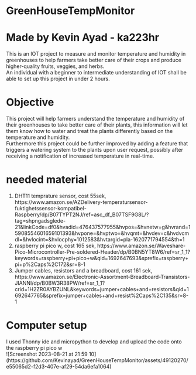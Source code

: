 # GreenHouseTempMonitor
<h1>Made by Kevin Ayad - ka223hr<br></h1>
This is an IOT project to measure and monitor temperature and humidity in greenhouses to help farmers take better care of their crops and produce higher-quality fruits, veggies, and herbs.
<br>An individual with a beginner to intermediate understanding of IOT shall be able to set up this project in under 2 hours.
<h1>Objective</h1>
This project will help farmers understand the temperature and humidity of their greenhouses to take better care of their plants, this information will let them know how to water and treat the plants differently based on the temperature and humidity.<br> Furthermore this project could be further improved by adding a feature that triggers a watering system to the plants upon user request, possibly after receiving a notification of increased temperature in real-time.<br>
<h1>needed material</h1>
<ol>
  <li>DHT11 temprature sensor, cost 55sek, https://www.amazon.se/AZDelivery-temperatursensor-fuktighetssensor-kompatibel-Raspberry/dp/B07TYPT2NJ/ref=asc_df_B07TSF9G8L/?tag=shpngadsglede-21&linkCode=df0&hvadid=476437577955&hvpos=&hvnetw=g&hvrand=15908554601659101393&hvpone=&hvptwo=&hvqmt=&hvdev=c&hvdvcmdl=&hvlocint=&hvlocphy=1012583&hvtargid=pla-1620771794554&th=1</li>
  <li>raspberry pi pico w, cost 165 sek, https://www.amazon.se/Waveshare-Pico-Microcontroller-Pre-soldered-Header/dp/B0BN5YT8W6/ref=sr_1_1?keywords=raspberry+pi+pico+w&qid=1692647693&sprefix=raspberry+pi+p%2Caps%2C172&sr=8-1</li>
  <li>Jumper cables, resistors and a breadboard, cost 161 sek, https://www.amazon.se/Electronic-Assortment-Breadboard-Transistors-JIANNI/dp/B0BW3R38PW/ref=sr_1_1?crid=1H2ZR0AYBZUNL&keywords=jumper+cables+and+resistors&qid=1692647765&sprefix=jumper+cables+and+resist%2Caps%2C135&sr=8-1</li>
</ol>

<h1>Computer setup</h1>
I used Thonny ide and micropython to develop and upload the code onto the raspberry pi pico w<br>
![Screenshot 2023-08-21 at 21 59 10](https://github.com/Kevinayad/GreenHouseTempMonitor/assets/49120270/e55065d2-f2d3-407e-af29-54da6efa1064)






